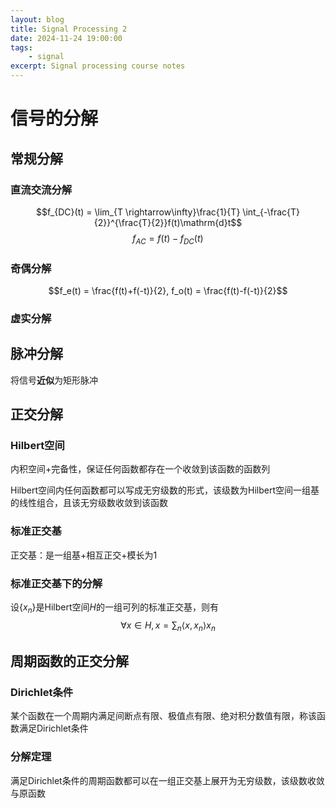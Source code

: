 ```yaml
---
layout: blog
title: Signal Processing 2
date: 2024-11-24 19:00:00
tags:
    - signal
excerpt: Signal processing course notes
---
```


# 信号的分解
## 常规分解
### 直流交流分解
$$f_{DC}(t) = \lim_{T \rightarrow\infty}\frac{1}{T} \int_{-\frac{T}{2}}^{\frac{T}{2}}f(t)\mathrm{d}t$$
$$f_{AC}=f(t)-f_{DC}(t)$$

### 奇偶分解
$$f_e(t) = \frac{f(t)+f(-t)}{2}, f_o(t) = \frac{f(t)-f(-t)}{2}$$

### 虚实分解

## 脉冲分解
将信号**近似**为矩形脉冲

## 正交分解

### Hilbert空间
内积空间+完备性，保证任何函数都存在一个收敛到该函数的函数列

Hilbert空间内任何函数都可以写成无穷级数的形式，该级数为Hilbert空间一组基的线性组合，且该无穷级数收敛到该函数

### 标准正交基
正交基：是一组基+相互正交+模长为1

### 标准正交基下的分解
设$\{x_n\}$是Hilbert空间$H$的一组可列的标准正交基，则有
$$\forall x \in H, x = \sum_n \langle x, x_n \rangle x_n $$

## 周期函数的正交分解
### Dirichlet条件
某个函数在一个周期内满足间断点有限、极值点有限、绝对积分数值有限，称该函数满足Dirichlet条件

### 分解定理
满足Dirichlet条件的周期函数都可以在一组正交基上展开为无穷级数，该级数收敛与原函数
